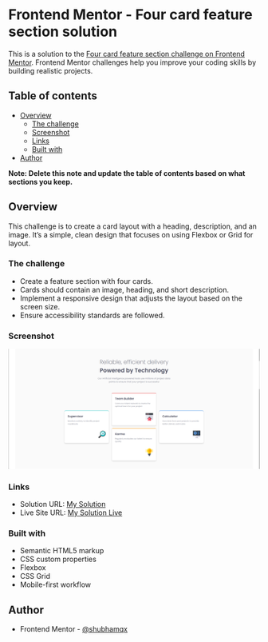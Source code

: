 # Frontend Mentor - Four card feature section solution

This is a solution to the [Four card feature section challenge on Frontend Mentor](https://www.frontendmentor.io/challenges/four-card-feature-section-weK1eFYK). Frontend Mentor challenges help you improve your coding skills by building realistic projects. 

## Table of contents

- [Overview](#overview)
  - [The challenge](#the-challenge)
  - [Screenshot](#screenshot)
  - [Links](#links)
  - [Built with](#built-with)
- [Author](#author)

**Note: Delete this note and update the table of contents based on what sections you keep.**

## Overview
This challenge is to create a card layout with a heading, description, and an image. It’s a simple, clean design that focuses on using Flexbox or Grid for layout.

### The challenge

- Create a feature section with four cards.
- Cards should contain an image, heading, and short description.
- Implement a responsive design that adjusts the layout based on the screen size.
- Ensure accessibility standards are followed.

### Screenshot

![](./preview.png)

### Links

- Solution URL: [My Solution](https://github.com/shubhamqx/four-card-feature-fm)
- Live Site URL: [My Solution Live]()


### Built with

- Semantic HTML5 markup
- CSS custom properties
- Flexbox
- CSS Grid
- Mobile-first workflow

## Author

- Frontend Mentor - [@shubhamqx](https://www.frontendmentor.io/profile/shubhamqx)
